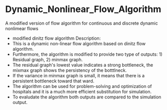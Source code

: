 # Dynamic_Nonlinear_Flow_Algorithm
A modified version of flow algorithm for continuous and discrete dynamic nonlimear flows

* modified dinitz flow algorithm Description:
* This is a dynamic non-linear flow algorithm based on dinitz flow algorithm.
* Furthermore, the algorithm is modified to provide two type of outputs: 1) Residual graph, 2) minmax graph.
* The residual graph's lowest value indicates a strong bottleneck, the mixmax graph shows the persistency of the botttlneck.
* If the variance in minmax graph is small, it means that there is a persistent bottleneck toward that ward.
* The algorithm can be used for problem-solving and optimization of hospitals and it is a much more efficient substitution for simulation.
* To evaludate the algorithm both outputs are compared to the simulation output.

